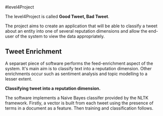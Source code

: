 #level4Project

The level4Project is called **Good Tweet, Bad Tweet**.

The project aims to create an application that will be able to classify a tweet about an entity into one of several reputation dimensions and allow the end-user of the system to view the data appropriately.

## Tweet Enrichment

A separaet piece of software performs the feed-enrichment aspect of the system. It's main aim is to classify text into a reputation dimension. Other enrichments occur such as sentiment analysis and topic modelling to a lesser extent.



**Classifying tweet into a reputation dimension.**

The software implements a Naive Bayes classifer provided by the NLTK framework. Firstly, a vector is built from each tweet using the presence of terms in a document as a feature. Then training and classification follows.

